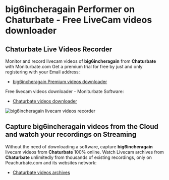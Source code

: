 # big6incheragain Performer on Chaturbate - Free LiveCam videos downloader

## Chaturbate Live Videos Recorder

Monitor and record livecam videos of **big6incheragain** from **Chaturbate** with Moniturbate.com
Get a premium trial for free by just and only registering with your Email address:
* [big6incheragain Premium videos downloader](https://moniturbate.com/request-demo-licence-key.html)

Free livecam videos downloader - Moniturbate Software:
* [Chaturbate videos downloader](https://moniturbate.com/moniturbate-download-software.html)

![big6incheragain livecam videos recorder](https://peachurnet.com/templates/moniturbate-software.png)


## Capture big6incheragain videos from the Cloud and watch your recordings on Streaming

Without the need of downloading a software, capture **big6incheragain** livecam videos from **Chaturbate** 100% online.
Watch Livecam archives from **Chaturbate** unlimitedly from thousands of existing recordings, only on Peachurbate.com and its websites network:
* [Chaturbate videos archives](https://peachurnet.com/)